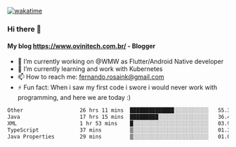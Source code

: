 [![wakatime](https://wakatime.com/badge/user/d5892087-17e6-46ab-8384-91a71a9b88d8.svg)](https://wakatime.com/@d5892087-17e6-46ab-8384-91a71a9b88d8)
### Hi there 👋

#### My blog https://www.ovinitech.com.br/ - Blogger

- 🔭 I’m currently working on @WMW as Flutter/Android Native developer
- 🌱 I’m currently learning and work with Kubernetes
- 📫 How to reach me: fernando.rosaink@gmail.com 
- ⚡ Fun fact: When i saw my first code i swore i would never work with programming, and here we are today :)

<!--START_SECTION:waka-->

```txt
Other                  26 hrs 11 mins  ██████████████░░░░░░░░░░░   55.34 %
Java                   17 hrs 15 mins  █████████░░░░░░░░░░░░░░░░   36.48 %
XML                    1 hr 53 mins    █░░░░░░░░░░░░░░░░░░░░░░░░   03.99 %
TypeScript             37 mins         ▒░░░░░░░░░░░░░░░░░░░░░░░░   01.33 %
Java Properties        29 mins         ▒░░░░░░░░░░░░░░░░░░░░░░░░   01.04 %
```

<!--END_SECTION:waka-->
